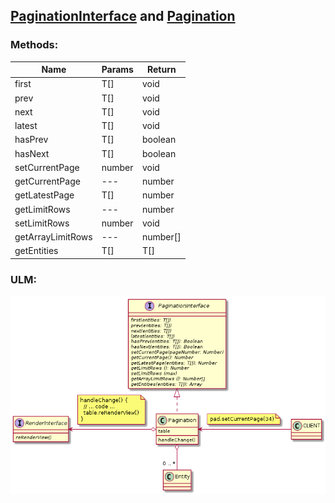 ## [PaginationInterface](./PaginationInterface.js) and [Pagination](./Pagination.js)

### Methods:

| Name | Params | Return |
| --- | --- | --- |
| first | T[] | void |
| prev | T[] | void |
| next | T[] | void |
| latest | T[] | void |
| hasPrev | T[] | boolean |
| hasNext | T[] | boolean |
| setCurrentPage | number | void |
| getCurrentPage | --- | number |
| getLatestPage | T[] | number |
| getLimitRows | --- | number |
| setLimitRows | number | void |
| getArrayLimitRows | --- | number[] |
| getEntities | T[] | T[] |

### ULM:

![UML](./Pagination.png)
